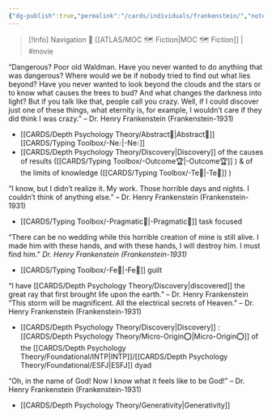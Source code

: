```yaml
---
{"dg-publish":true,"permalink":"/cards/individuals/frankenstein/","noteIcon":"1","created":"2022-12-14T16:32:51.670+01:00","updated":"2023-05-26T20:02:59.737+02:00"}
---
```


> [!Info] Navigation 💠
> [[ATLAS/MOC 🗺️ Fiction\|MOC 🗺️ Fiction]] | #movie

“Dangerous? Poor old Waldman. Have you never wanted to do anything that was dangerous? Where would we be if nobody tried to find out what lies beyond? Have you never wanted to look beyond the clouds and the stars or to know what causes the trees to bud? And what changes the darkness into light? But if you talk like that, people call you crazy. Well, if I could discover just one of these things, what eternity is, for example, I wouldn’t care if they did think I was crazy.” – Dr. Henry Frankenstein (Frankenstein-1931)
- [[CARDS/Depth Psychology Theory/Abstract🧲\|Abstract🧲]] [[CARDS/Typing Toolbox/-Ne💧\|-Ne💧]] 
- [[CARDS/Depth Psychology Theory/Discovery\|Discovery]] of the causes of results ([[CARDS/Typing Toolbox/-Outcome🏆\|-Outcome🏆]] ) & of the limits of knowledge ([[CARDS/Typing Toolbox/-Te🏹\|-Te🏹]] )

“I know, but I didn’t realize it. My work. Those horrible days and nights. I couldn’t think of anything else.” – Dr. Henry Frankenstein (Frankenstein-1931)
- [[CARDS/Typing Toolbox/-Pragmatic🦊\|-Pragmatic🦊]] task focused 

“There can be no wedding while this horrible creation of mine is still alive. I made him with these hands, and with these hands, I will destroy him. I must find him.” *Dr. Henry Frankenstein (Frankenstein-1931)*
- [[CARDS/Typing Toolbox/-Fe💉\|-Fe💉]] guilt 

“I have [[CARDS/Depth Psychology Theory/Discovery\|discovered]] the great ray that first brought life upon the earth.” – Dr. Henry Frankenstein
“This storm will be magnificent. All the electrical secrets of Heaven.” – Dr. Henry Frankenstein (Frankenstein-1931)
- [[CARDS/Depth Psychology Theory/Discovery\|Discovery]] : [[CARDS/Depth Psychology Theory/Micro-Origin⭕\|Micro-Origin⭕]] of the [[CARDS/Depth Psychology Theory/Foundational/INTP\|INTP]]/[[CARDS/Depth Psychology Theory/Foundational/ESFJ\|ESFJ]] dyad

“Oh, in the name of God! Now I know what it feels like to be God!” – Dr. Henry Frankenstein (Frankenstein-1931)
- [[CARDS/Depth Psychology Theory/Generativity\|Generativity]] 